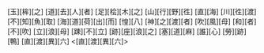 [玉][桙][之] [道][去][人][者] [足][桧][木][之] [山][行][野][徃] [直][海] [川][徃][渡] [不][知][魚][取] [海][道][荷][出][而] [惶][八] [神][之][渡][者] [吹][風][母] [和][者][不][吹] [立][浪][母] [踈][不][立] [跡][座][浪][之] [塞][道][麻] [誰][心] [勞][跡][鴨] [直][渡][異][六] <[直][渡][異][六]>
